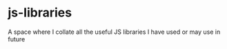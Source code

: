 # js-libraries
A space where I collate all the useful JS libraries I have used or may use in future
